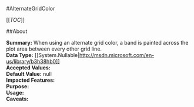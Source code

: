 #AlternateGridColor

[[_TOC_]]

##About

**Summary:**  When using an alternate grid color, a band is painted across the plot area between every other grid line.   
**Data Type:** [[System.Nullable|http://msdn.microsoft.com/en-us/library/b3h38hb0]]  
**Accepted Values:**   
**Default Value:** null  
**Impacted Features:**   
**Purpose:**   
**Usage:**   
**Caveats:**   

